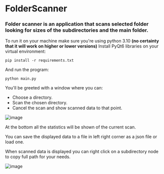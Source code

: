 # FolderScanner
### Folder scanner is an application that scans selected folder looking for sizes of the subdirectories and the main folder.

To run it on your machine make sure you're using python 3.10 **(no certainty that it will work on higher or lower versions)**
Install PyQt6 libraries on your virtual environment:
```
pip install -r requirements.txt
```

And run the program:
```
python main.py
```

You'll be greeted with a window where you can:
* Choose a directory.
* Scan the chosen directory.
* Cancel the scan and show scanned data to that point.

![image](https://github.com/user-attachments/assets/d2baece8-b4e1-42dc-9fc2-0b6d6ade3fd0)

At the bottom all the statistics will be shown of the current scan.

You can save the displayed data to a file in left right corner as a json file or load one.

When scanned data is displayed you can right click on a subdirectory node to copy full path for your needs.

![image](https://github.com/user-attachments/assets/d6582d6f-f044-42de-aac5-ef838b127a3b)
